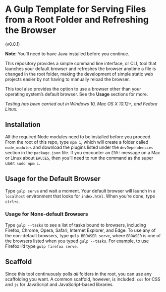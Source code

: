# A Gulp Template for Serving Files from a Root Folder and Refreshing the Browser

(v0.0.1)

**Note**: You’ll need to have Java installed before you continue.

This repository provides a simple command line interface, or CLI, tool that launches your default browser and refreshes the browser anytime a file is changed in the root folder, making the development of simple static web projects easier by not having to manually reload the browser.

This tool also provides the option to use a browser other than your operating system’s default browser. See the **Usage** sections for more.

_Testing has been carried out in Windows 10, Mac OS X 10.12+, and Fedora Linux._

## Installation

All the required Node modules need to be installed before you proceed. From the root of this repo, type `npm i`, which will create a folder called `node_modules` and download the plugins listed under the `devDependencies` section in the `package.json` file. If you encounter an `ERR!` message on a Mac or Linux about `EACCES`, then you’ll need to run the command as the super user: `sudo npm i`.

## Usage for the Default Browser

Type `gulp serve` and wait a moment. Your default browser will launch in a `localhost` environment that looks for `index.html`. When you’re done, type `ctrl+c`.

### Usage for None-default Browsers

Type `gulp --tasks` to see a list of tasks bound to browsers, including Firefox, Chrome, Opera, Safari, Internet Explorer, and Edge. To use any of the non-default browsers, type `gulp BROWSER serve`, where `BROWSER` is one of the browsers listed when you typed `gulp --tasks`. For example, to use Firefox I’d type `gulp firefox serve`.

## Scaffold

Since this tool continuously polls _all_ folders in the root, you can use any scaffolding you want. A common scaffold, however, is included: `css` for CSS and `js` for JavaScript and JavaScript-based libraries.
